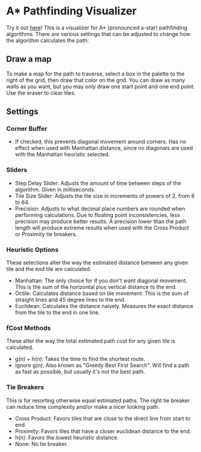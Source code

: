 # A* Pathfinding Visualizer

Try it out [here](https://dreamy-cori-d15ae3.netlify.app/)!
This is a visualizer for A* (pronounced a-star) pathfinding algorithms. There are various settings that can be adjusted to change how the algorithm calculates the path.

## Draw a map

To make a map for the path to traverse, select a box in the palette to the right of the grid, then draw that color on the grid. You can draw as many walls as you want, but you may only draw one start point and one end point. Use the eraser to clear tiles.

## Settings

### Corner Buffer
- If checked, this prevents diagonal movement around corners. Has no effect when used with Manhattan distance, since no diagonals are used with the Manhattan heuristic selected.

### Sliders 
- Step Delay Slider: Adjusts the amount of time between steps of the algorithm. Given in milliseconds.
- Tile Size Slider: Adjusts the tile size in increments of powers of 2, from 8 to 64.
- Precision: Adjusts to what decimal place numbers are rounded when performing calculations. Due to floating point inconsistencies, less precision may produce better results. A precision lower than the path length will produce extreme results when used with the Cross Product or Proximity tie breakers.

### Heuristic Options
These selections alter the way the estimated distance between any given tile and the end tile are calculated.
- Manhattan: The only choice for if you don't want diagonal movement. This is the sum of the horizontal plus vertical distance to the end.
- Octile: Calculates distance based on tile movement. This is the sum of straight lines and 45 degree lines to the end.
- Euclidean: Calculates the distance naively. Measures the exact distance from the tile to the end in one line.

### fCost Methods
These alter the way the total estimated path cost for any given tile is calculated.
- g(n) + h(n): Takes the time to find the shortest route.
- Ignore g(n): Also known as "Greedy Best First Search". Will find a path as fast as possible, but usually it's not the best path.

### Tie Breakers
This is for resorting otherwise equal estimated paths. The right tie breaker can reduce time complexity and/or make a nicer looking path.
- Cross Product: Favors tiles that are close to the direct line from start to end. 
- Proximity: Favors tiles that have a closer euclidean distance to the end.
- h(n): Favors the lowest heuristic distance.
- None: No tie breaker.